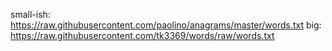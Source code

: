 small-ish: https://raw.githubusercontent.com/paolino/anagrams/master/words.txt
big: https://raw.githubusercontent.com/tk3369/words/raw/words.txt